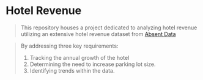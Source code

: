 # Hotel Revenue
> This repository houses a project dedicated to analyzing hotel revenue utilizing an extensive hotel revenue dataset from [Absent Data](https://absentdata.com/data-analysis/where-to-find-data/)

> By addressing three key requirements:
>  1. Tracking the annual growth of the hotel
>  2. Determining the need to increase parking lot size.
>  3. Identifying trends within the data.

